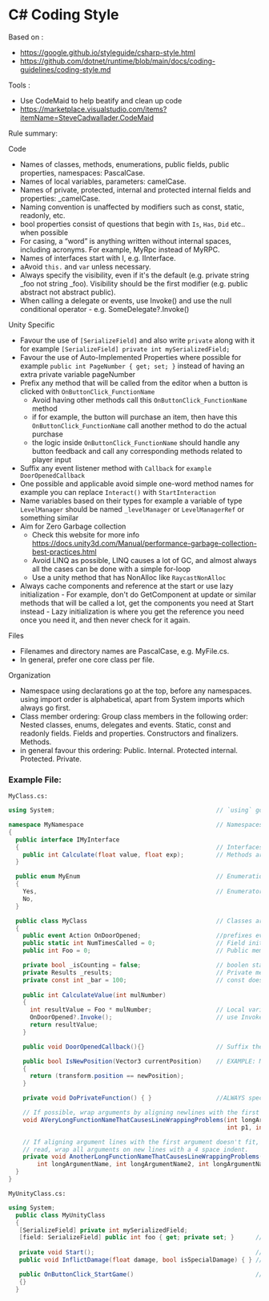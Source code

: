 C# Coding Style
===============

Based on :
- https://google.github.io/styleguide/csharp-style.html
- https://github.com/dotnet/runtime/blob/main/docs/coding-guidelines/coding-style.md

Tools :
 - Use CodeMaid to help beatify and clean up code
 - https://marketplace.visualstudio.com/items?itemName=SteveCadwallader.CodeMaid

Rule summary:

Code
   - Names of classes, methods, enumerations, public fields, public properties, namespaces: PascalCase.
   - Names of local variables, parameters: camelCase.
   - Names of private, protected, internal and protected internal fields and properties: _camelCase.
   - Naming convention is unaffected by modifiers such as const, static, readonly, etc.
   - bool properties consist of questions that begin with `Is`, `Has`, `Did` etc.. when possible
   - For casing, a “word” is anything written without internal spaces, including acronyms. For example, MyRpc instead of MyRPC.
   - Names of interfaces start with I, e.g. IInterface.
   - aAvoid `this.` and `var` unless necessary.
   - Always specify the visibility, even if it's the default (e.g. private string _foo not string _foo). Visibility should be the first modifier (e.g. public abstract not abstract public).
   - When calling a delegate or events, use Invoke() and use the null conditional operator - e.g. SomeDelegate?.Invoke()

Unity Specific 
   - Favour the use of `[SerializeField]` and also write `private` along with it for example `[SerializeField] private int mySerializedField;`
   - Favour the use of Auto-Implemented Properties where possible for example `public int PageNumber { get; set; }` instead of having an extra private variable pageNumber
   - Prefix any method that will be called from the editor when a button is clicked with `OnButtonClick_FunctionName`
      - Avoid having other methods call this `OnButtonClick_FunctionName` method
      - if for example, the button will purchase an item, then have this `OnButtonClick_FunctionName` call another method to do the actual purchase
      - the logic inside `OnButtonClick_FunctionName` should handle any button feedback and call any corresponding methods related to player input
   - Suffix any event listener method with `Callback` for `example DoorOpenedCallback`
   - One possible and applicable avoid simple one-word method names for example you can replace `Interact()` with `StartInteraction`
   - Name variables based on their types for example a variable of type `LevelManager` should be named `_levelManager` or `LevelManagerRef` or something similar
   - Aim for Zero Garbage collection
      - Check this website for more info https://docs.unity3d.com/Manual/performance-garbage-collection-best-practices.html
      - Avoid LINQ as possible, LINQ causes a lot of GC, and almost always all the cases can be done with a simple for-loop
      - Use a unity method that has NonAlloc like `RaycastNonAlloc`
   - Always cache components and reference at the start or use lazy initialization
         - For example, don't do GetComponent at update or similar methods that will be called a lot, get the components you need at Start instead
         - Lazy initialization is where you get the reference you need once you need it, and then never check for it again.

     
Files
   - Filenames and directory names are PascalCase, e.g. MyFile.cs.
   - In general, prefer one core class per file.

 Organization
   - Namespace using declarations go at the top, before any namespaces. using import order is alphabetical, apart from System imports which always go first.
   - Class member ordering:
        Group class members in the following order:
            Nested classes, enums, delegates and events.
            Static, const and readonly fields.
            Fields and properties.
            Constructors and finalizers.
            Methods.
   - in general favour this ordering:
            Public.
            Internal.
            Protected internal.
            Protected.
            Private.





### Example File:

``MyClass.cs:``

```C#
using System;                                             // `using` goes at the top, outside the namespace

namespace MyNamespace                                     // Namespaces are PascalCase.
{
  public interface IMyInterface
  {                                                       // Interfaces start with 'I'
    public int Calculate(float value, float exp);         // Methods are PascalCase and space after comma.
  }

  public enum MyEnum                                      // Enumerations are PascalCase.
  {                             
    Yes,                                                  // Enumerators are PascalCase.
    No,
  }

  public class MyClass                                    // Classes are PascalCase.
  {
    public event Action OnDoorOpened;                     //prefixes events with on , and name after their desired behaviour
    public static int NumTimesCalled = 0;                 // Field initializers are encouraged.                 
    public int Foo = 0;                                   // Public member variables are PascalCase.

    private bool _isCounting = false;                     // boolen starts with is , has
    private Results _results;                             // Private member variables are _camelCase.   
    private const int _bar = 100;                         // const does not affect naming convention
   
    public int CalculateValue(int mulNumber)
    {     
      int resultValue = Foo * mulNumber;                  // Local variables are camelCase.
      OnDoorOpened?.Invoke();                             // use Invoke to fire delegate and events
      return resultValue;
    }

    public void DoorOpenedCallback(){}                    // Suffix the event listener method with “Callback”

    public bool IsNewPosition(Vector3 currentPosition)    // EXAMPLE: Methods ask a question when they return bool.             
    {
      return (transform.position == newPosition);
    }

    private void DoPrivateFunction() { }                  //ALWAYS specify the access modifier

    // If possible, wrap arguments by aligning newlines with the first argument.
    void AVeryLongFunctionNameThatCausesLineWrappingProblems(int longArgumentName,
                                                             int p1, int p2) {}

    // If aligning argument lines with the first argument doesn't fit, or is difficult to
    // read, wrap all arguments on new lines with a 4 space indent.
    private void AnotherLongFunctionNameThatCausesLineWrappingProblems(
        int longArgumentName, int longArgumentName2, int longArgumentName3) {}
  }
}

```

``MyUnityClass.cs:``

```C#
using System;
  public class MyUnityClass
  {
   [SerializeField] private int mySerializedField;
   [field: SerializeField] public int foo { get; private set; }      // you can use serialize field on properties 
 
   private void Start();                                             // Don't use public access modifiers for MonoBehaviour-specific methods
   public void InflictDamage(float damage, bool isSpecialDamage) { } // EXAMPLE: Methods start with a verb.

   public OnButtonClick_StartGame()                                  // Method called from button click OnButtonClick
   {} 
  }
```

